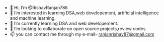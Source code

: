 - 👋 Hi, I’m @RishavRanjan786
- 👀 I’m interested in learning DSA,web developement, artificial intelligence and machine learning.
- 🌱 I’m currently learning DSA and web developement.
- 💞️ I’m looking to collaborate on open source projects,review codes.
- 📫 you can contact me through my e-mail- ranjanrishav87@gmail.com

<!---
RishavRanjan786/RishavRanjan786 is a ✨ special ✨ repository because its `README.md` (this file) appears on your GitHub profile.
You can click the Preview link to take a look at your changes.
--->
